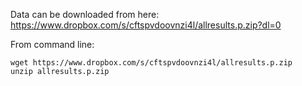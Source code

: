 Data can be downloaded from here: https://www.dropbox.com/s/cftspvdoovnzi4l/allresults.p.zip?dl=0

From command line:

```
wget https://www.dropbox.com/s/cftspvdoovnzi4l/allresults.p.zip
unzip allresults.p.zip
```
